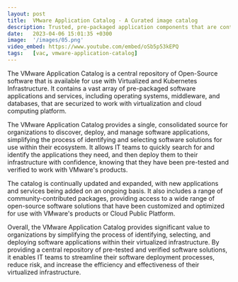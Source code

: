 ```yaml
---
layout: post
title:  VMware Application Catalog - A Curated image catalog
description: Trusted, pre-packaged application components that are continuously maintained and verifiably tested for use in production environments. How do I use VMware Application Catalog?
date:   2023-04-06 15:01:35 +0300
image:  '/images/05.png'
video_embed: https://www.youtube.com/embed/oSb5p53kEPQ
tags:   [vac, vmware-application-catalog]
---
```


The VMware Application Catalog is a central repository of Open-Source software that is available for use with Virtualized and Kubernetes Infrastructure. It contains a vast array of pre-packaged software applications and services, including operating systems, middleware, and databases, that are securized to work with virtualization and cloud computing platform.

The VMware Application Catalog provides a single, consolidated source for organizations to discover, deploy, and manage software applications, simplifying the process of identifying and selecting software solutions for use within their ecosystem. It allows IT teams to quickly search for and identify the applications they need, and then deploy them to their  infrastructure with confidence, knowing that they have been pre-tested and verified to work with VMware's products.

The catalog is continually updated and expanded, with new applications and services being added on an ongoing basis. It also includes a range of community-contributed packages, providing access to a wide range of open-source software solutions that have been customized and optimized for use with VMware's products or Cloud Public Platform.

Overall, the VMware Application Catalog provides significant value to organizations by simplifying the process of identifying, selecting, and deploying software applications within their virtualized infrastructure. By providing a central repository of pre-tested and verified software solutions, it enables IT teams to streamline their software deployment processes, reduce risk, and increase the efficiency and effectiveness of their virtualized infrastructure.